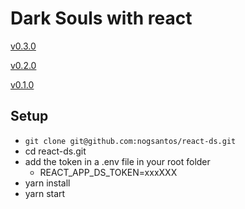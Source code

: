 # Dark Souls with react

[v0.3.0](https://vigorous-elion-389ea7.netlify.com/)

[v0.2.0](https://frosty-fermi-978c37.netlify.com/)

[v0.1.0](https://pensive-pasteur-e424a4.netlify.com/)

## Setup

* `git clone git@github.com:nogsantos/react-ds.git`
* cd react-ds.git
* add the token in a .env file in your root folder
  * REACT_APP_DS_TOKEN=xxxXXX
* yarn install
* yarn start

